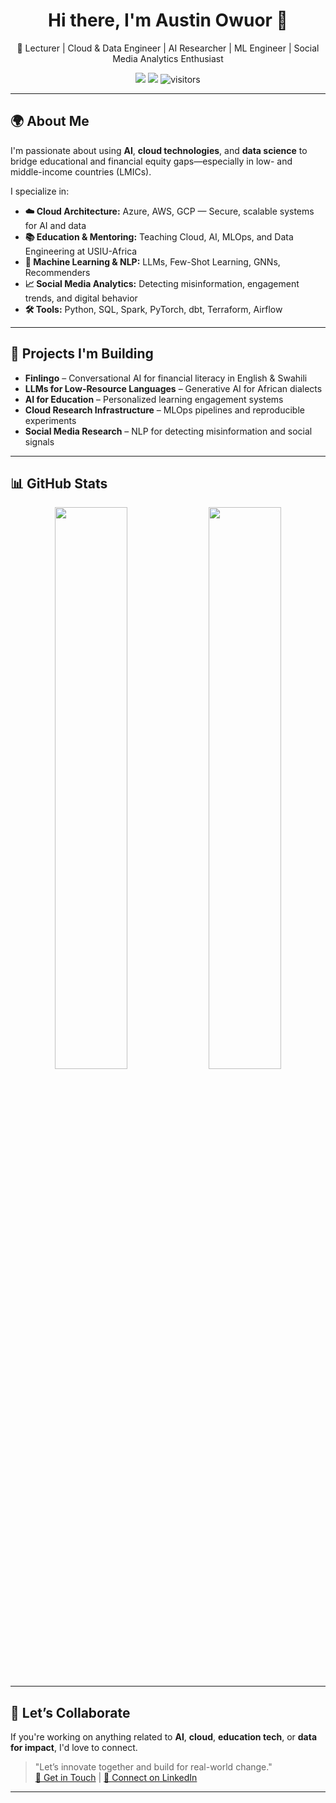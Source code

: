 <h1 align="center">Hi there, I'm Austin Owuor 👋</h1>
<p align="center">
  🚀 Lecturer | Cloud & Data Engineer | AI Researcher | ML Engineer | Social Media Analytics Enthusiast  
</p>

<p align="center">
  <a href="https://linkedin.com/in/austin-owuor-msc"><img src="https://img.shields.io/badge/LinkedIn-Austin%20Owuor-blue?style=flat-square&logo=linkedin" /></a>
  <a href="mailto:owuoraustin@gmail.com"><img src="https://img.shields.io/badge/Email-owuoraustin@gmail.com-red?style=flat-square&logo=gmail" /></a>
  <img src="https://visitor-badge.laobi.icu/badge?page_id=austin-owuor" alt="visitors" />
</p>

---

## 🌍 About Me

I'm passionate about using **AI**, **cloud technologies**, and **data science** to bridge educational and financial equity gaps—especially in low- and middle-income countries (LMICs).

I specialize in:

- **☁️ Cloud Architecture:** Azure, AWS, GCP — Secure, scalable systems for AI and data
- **📚 Education & Mentoring:** Teaching Cloud, AI, MLOps, and Data Engineering at USIU-Africa
- **🤖 Machine Learning & NLP:** LLMs, Few-Shot Learning, GNNs, Recommenders
- **📈 Social Media Analytics:** Detecting misinformation, engagement trends, and digital behavior
- **🛠️ Tools:** Python, SQL, Spark, PyTorch, dbt, Terraform, Airflow

---

## 🧠 Projects I'm Building

- **Finlingo** – Conversational AI for financial literacy in English & Swahili  
- **LLMs for Low-Resource Languages** – Generative AI for African dialects  
- **AI for Education** – Personalized learning engagement systems  
- **Cloud Research Infrastructure** – MLOps pipelines and reproducible experiments  
- **Social Media Research** – NLP for detecting misinformation and social signals

---

## 📊 GitHub Stats

<p align="center">
  <img width="48%" src="https://github-readme-stats.vercel.app/api?username=austin-owuor&show_icons=true&theme=default" />
  <img width="48%" src="https://github-readme-stats.vercel.app/api/top-langs/?username=austin-owuor&layout=compact&theme=default" />
</p>

---

## 🤝 Let’s Collaborate

If you're working on anything related to **AI**, **cloud**, **education tech**, or **data for impact**, I'd love to connect.

> "Let’s innovate together and build for real-world change."  
> [📩 Get in Touch](mailto:owuoraustin@gmail.com) | [🔗 Connect on LinkedIn](https://linkedin.com/in/austin-owuor-msc)

---
